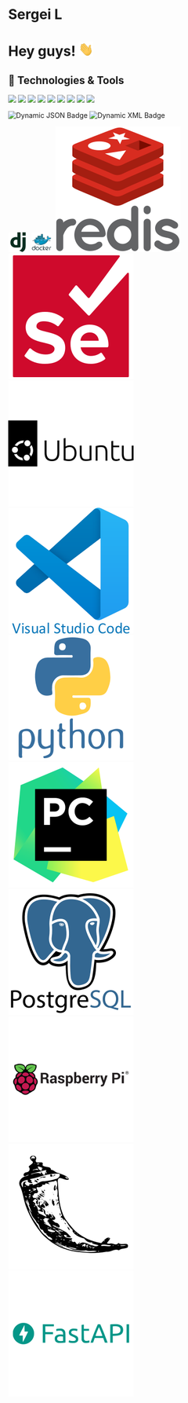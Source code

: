 # Sergei L
# Hey guys! <img src="https://raw.githubusercontent.com/StanGirard/StanGirard/master/wave.gif" width="30px">

## 🔧 Technologies & Tools
![](https://img.shields.io/badge/OS-MacOS-informational?style=flat&logo=Apple&logoColor=white&color=blue)
![](https://img.shields.io/badge/Editor-Visual_Studio_Code-informational?style=flat&logo=visual-studio-code&logoColor=white&color=blue)
![](https://img.shields.io/badge/Code-Python-informational?style=flat&logo=python&logoColor=white&color=blue)
![](https://img.shields.io/badge/Framework-Django-informational?style=flat&logo=django&logoColor=white&color=blue)
![](https://img.shields.io/badge/Framework-Flask-informational?style=flat&logo=flask&logoColor=white&color=blue)
![](https://img.shields.io/badge/Framework-FastAPI-informational?style=flat&logo=fastapi&logoColor=white&color=blue)
![](https://img.shields.io/badge/Shell-Bash-informational?style=flat&logo=gnu-bash&logoColor=white&color=blue)
![](https://img.shields.io/badge/Tools-Docker-informational?style=flat&logo=docker&logoColor=white&color=blue)
![](https://img.shields.io/badge/Tools-Redis-informational?style=flat&logo=redis&logoColor=white&color=blue)



![Dynamic JSON Badge](https://img.shields.io/badge/dynamic/json)
![Dynamic XML Badge](https://img.shields.io/badge/dynamic/xml)


<div>
  <img src="https://github.com/devicons/devicon/blob/master/icons/django/django-plain.svg" title="Django" alt="Django" width="40" height="40"/>&nbsp;
  <img src="https://github.com/devicons/devicon/blob/master/icons/docker/docker-original-wordmark.svg" title="Docker" alt="Docker" width="40" heigth="40"/>&nbsp;
  <img src="https://github.com/devicons/devicon/blob/master/icons/redis/redis-original-wordmark.svg"/>
  <img src="https://github.com/devicons/devicon/blob/master/icons/selenium/selenium-original.svg"/>
  <img src="https://github.com/devicons/devicon/blob/master/icons/ubuntu/ubuntu-plain-wordmark.svg"/>
  <img src="https://github.com/devicons/devicon/blob/master/icons/vscode/vscode-original-wordmark.svg"/>
  <img src="https://github.com/devicons/devicon/blob/master/icons/python/python-original-wordmark.svg"/>
  <img src="https://github.com/devicons/devicon/blob/master/icons/pycharm/pycharm-original.svg"/>
  <img src="https://github.com/devicons/devicon/blob/master/icons/postgresql/postgresql-original-wordmark.svg"/>
  <img src="https://github.com/devicons/devicon/blob/master/icons/raspberrypi/raspberrypi-original-wordmark.svg"/>
  <img src="https://github.com/devicons/devicon/blob/master/icons/flask/flask-original.svg"/>
  <img src="https://github.com/devicons/devicon/blob/master/icons/fastapi/fastapi-original-wordmark.svg"/>
</div>

